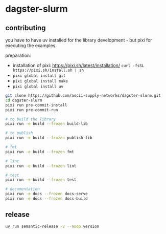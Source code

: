 # dagster-slurm

## contributing

you have to have uv installed for the library development - but pixi for executing the examples.

preparation:

- installation of pixi: https://pixi.sh/latest/installation/ `curl -fsSL https://pixi.sh/install.sh | sh`
- `pixi global install git`
- `pixi global install make`
- `pixi global install uv`

```bash
git clone https://github.com/ascii-supply-networks/dagster-slurm.git
cd dagster-slurm
pixi run pre-commit-install
pixi run pre-commit-run

# to build the library
pixi run -e build --frozen build-lib

# to publish
pixi run -e build --frozen publish-lib

# fmt
pixi run -e build --frozen fmt

# lint
pixi run -e build --frozen lint

# test
pixi run -e build --frozen test

# documentation
pixi run -e docs --frozen docs-serve
pixi run -e docs --frozen docs-build
```

## release

```bash
uv run semantic-release -v --noop version
```